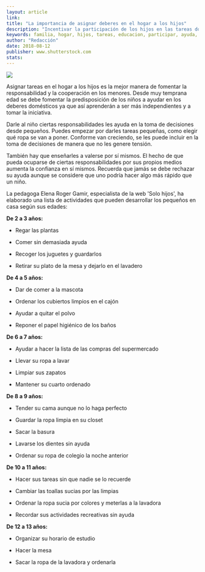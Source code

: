 ```yaml
---
layout: article
link: 
title: "La importancia de asignar deberes en el hogar a los hijos"
description: "Incentivar la participación de los hijos en las tareas domésticas les da autonomía, confianza en sí mismos y mayor capacidad para tomar decisiones."
keywords: familia, hogar, hijos, tareas, educacion, participar, ayuda, colaborar
author: "Redacción"
date: 2018-08-12 
publisher: www.shutterstock.com
stats: 
---
```

![](http://familiasana.info/images/hijos/470747_516577.jpg)

Asignar tareas en el hogar a los hijos es la mejor manera de fomentar la responsabilidad y la cooperación en los menores. Desde muy temprana edad se debe fomentar la predisposición de los niños a ayudar en los deberes domésticos ya que así aprenderán a ser más independientes y a tomar la iniciativa.

Darle al niño ciertas responsabilidades les ayuda en la toma de decisiones desde pequeños. Puedes empezar por darles tareas pequeñas, como elegir qué ropa se van a poner. Conforme van creciendo, se les puede incluir en la toma de decisiones de manera que no les genere tensión.

También hay que enseñarles a valerse por sí mismos. El hecho de que pueda ocuparse de ciertas responsabilidades por sus propios medios aumenta la confianza en sí mismos. Recuerda que jamás se debe rechazar su ayuda aunque se considere que uno podría hacer algo más rápido que un niño.

La pedagoga Elena Roger Gamir, especialista de la web 'Solo hijos', ha elaborado una lista de actividades que pueden desarrollar los pequeños en casa según sus edades:

**De 2 a 3 años:**

- Regar las plantas

- Comer sin demasiada ayuda

- Recoger los juguetes y guardarlos

- Retirar su plato de la mesa y dejarlo en el lavadero

**De 4 a 5 años:**

- Dar de comer a la mascota

- Ordenar los cubiertos limpios en el cajón

- Ayudar a quitar el polvo

- Reponer el papel higiénico de los baños

**De 6 a 7 años:**

- Ayudar a hacer la lista de las compras del supermercado

- Llevar su ropa a lavar

- Limpiar sus zapatos

- Mantener su cuarto ordenado

**De 8 a 9 años:**

- Tender su cama aunque no lo haga perfecto

- Guardar la ropa limpia en su closet

- Sacar la basura

- Lavarse los dientes sin ayuda

- Ordenar su ropa de colegio la noche anterior

**De 10 a 11 años:**

- Hacer sus tareas sin que nadie se lo recuerde

- Cambiar las toallas sucias por las limpias

- Ordenar la ropa sucia por colores y meterlas a la lavadora

- Recordar sus actividades recreativas sin ayuda

**De 12 a 13 años:**

- Organizar su horario de estudio

- Hacer la mesa

- Sacar la ropa de la lavadora y ordenarla
